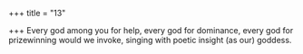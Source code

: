 +++
title = "13"

+++
Every god among you for help, every god for dominance,
every god for prizewinning would we invoke, singing with poetic insight  (as our) goddess.